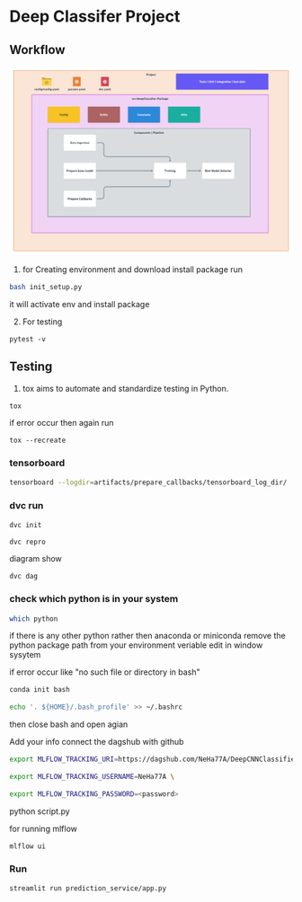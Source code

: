 # Deep Classifer Project

## Workflow

![workflow](https://raw.githubusercontent.com/NeHa77A/DeepCNNClassifier/master/images/Project%20flow.png)


1. for Creating environment and download install package run
```bash
bash init_setup.py
```
it will activate env and install package

2. For testing 
```
pytest -v
```

## Testing
1. tox aims to automate and standardize testing in Python.
```
tox
```
if error occur then again run
```
tox --recreate
```

### tensorboard 
```bash
tensorboard --logdir=artifacts/prepare_callbacks/tensorboard_log_dir/
```

### dvc run
```
dvc init
```
```
dvc repro
```
diagram show
```
dvc dag
```

### check which python is in your system
```bash
which python
```
if there is any other python rather then anaconda or miniconda remove the python package path from your environment veriable edit in window sysytem

if error occur like "no such file or directory in bash"
```bash
conda init bash
```
```bash
echo '. ${HOME}/.bash_profile' >> ~/.bashrc
```
then close bash and open agian 

Add your info connect the dagshub with github
```bash
export MLFLOW_TRACKING_URI=https://dagshub.com/NeHa77A/DeepCNNClassifier.mlflow \
```
```bash
export MLFLOW_TRACKING_USERNAME=NeHa77A \
```
```bash
export MLFLOW_TRACKING_PASSWORD=<password>
```
python script.py

for running mlflow 
```
mlflow ui
```

### Run
```
streamlit run prediction_service/app.py
```